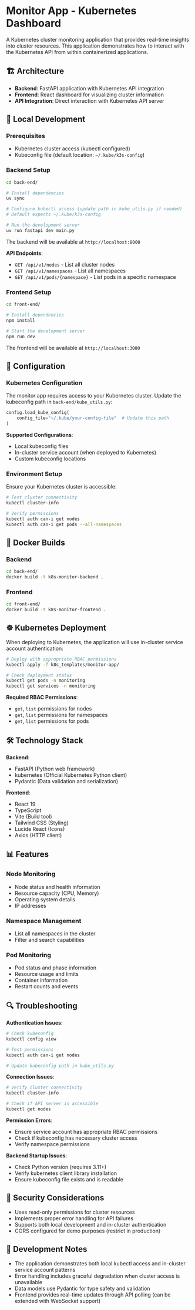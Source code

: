 # Monitor App - Kubernetes Dashboard

A Kubernetes cluster monitoring application that provides real-time insights into cluster resources. This application demonstrates how to interact with the Kubernetes API from within containerized applications.

## 🏗️ Architecture

- **Backend**: FastAPI application with Kubernetes API integration
- **Frontend**: React dashboard for visualizing cluster information
- **API Integration**: Direct interaction with Kubernetes API server

## 🚀 Local Development

### Prerequisites

- Kubernetes cluster access (kubectl configured)
- Kubeconfig file (default location: `~/.kube/k3s-config`)

### Backend Setup

```bash
cd back-end/

# Install dependencies
uv sync

# Configure kubectl access (update path in kube_utils.py if needed)
# Default expects ~/.kube/k3s-config

# Run the development server
uv run fastapi dev main.py
```

The backend will be available at `http://localhost:8000`

**API Endpoints**:
- `GET /api/v1/nodes` - List all cluster nodes
- `GET /api/v1/namespaces` - List all namespaces
- `GET /api/v1/pods/{namespace}` - List pods in a specific namespace

### Frontend Setup

```bash
cd front-end/

# Install dependencies
npm install

# Start the development server
npm run dev
```

The frontend will be available at `http://localhost:3000`

## 🔧 Configuration

### Kubernetes Configuration

The monitor app requires access to your Kubernetes cluster. Update the kubeconfig path in `back-end/kube_utils.py`:

```python
config.load_kube_config(
    config_file="~/.kube/your-config-file"  # Update this path
)
```

**Supported Configurations**:
- Local kubeconfig files
- In-cluster service account (when deployed to Kubernetes)
- Custom kubeconfig locations

### Environment Setup

Ensure your Kubernetes cluster is accessible:

```bash
# Test cluster connectivity
kubectl cluster-info

# Verify permissions
kubectl auth can-i get nodes
kubectl auth can-i get pods --all-namespaces
```

## 🐳 Docker Builds

### Backend
```bash
cd back-end/
docker build -t k8s-monitor-backend .
```

### Frontend
```bash
cd front-end/
docker build -t k8s-monitor-frontend .
```

## ☸️ Kubernetes Deployment

When deploying to Kubernetes, the application will use in-cluster service account authentication:

```bash
# Deploy with appropriate RBAC permissions
kubectl apply -f k8s_templates/monitor-app/

# Check deployment status
kubectl get pods -n monitoring
kubectl get services -n monitoring
```

**Required RBAC Permissions**:
- `get`, `list` permissions for nodes
- `get`, `list` permissions for namespaces
- `get`, `list` permissions for pods

## 🛠️ Technology Stack

**Backend**:
- FastAPI (Python web framework)
- kubernetes (Official Kubernetes Python client)
- Pydantic (Data validation and serialization)

**Frontend**:
- React 19
- TypeScript
- Vite (Build tool)
- Tailwind CSS (Styling)
- Lucide React (Icons)
- Axios (HTTP client)

## 📊 Features

### Node Monitoring
- Node status and health information
- Resource capacity (CPU, Memory)
- Operating system details
- IP addresses

### Namespace Management
- List all namespaces in the cluster
- Filter and search capabilities

### Pod Monitoring
- Pod status and phase information
- Resource usage and limits
- Container information
- Restart counts and events

## 🔍 Troubleshooting

**Authentication Issues**:
```bash
# Check kubeconfig
kubectl config view

# Test permissions
kubectl auth can-i get nodes

# Update kubeconfig path in kube_utils.py
```

**Connection Issues**:
```bash
# Verify cluster connectivity
kubectl cluster-info

# Check if API server is accessible
kubectl get nodes
```

**Permission Errors**:
- Ensure service account has appropriate RBAC permissions
- Check if kubeconfig has necessary cluster access
- Verify namespace permissions

**Backend Startup Issues**:
- Check Python version (requires 3.11+)
- Verify kubernetes client library installation
- Ensure kubeconfig file exists and is readable

## 🔐 Security Considerations

- Uses read-only permissions for cluster resources
- Implements proper error handling for API failures
- Supports both local development and in-cluster authentication
- CORS configured for demo purposes (restrict in production)

## 📝 Development Notes

- The application demonstrates both local kubectl access and in-cluster service account patterns
- Error handling includes graceful degradation when cluster access is unavailable
- Data models use Pydantic for type safety and validation
- Frontend provides real-time updates through API polling (can be extended with WebSocket support)
